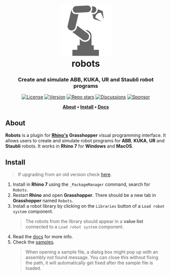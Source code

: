 <div align="center">
    
# ![Robots](../docs/Images/iconRobot.svg)<br/>robots
### Create and simulate ABB, KUKA, UR and Staubli robot programs

[![License](https://img.shields.io/github/license/visose/Robots?style=flat-square)](../LICENSE)
[![Version](https://img.shields.io/github/v/release/visose/robots?style=flat-square)](../../../releases)
[![Repo stars](https://img.shields.io/github/stars/visose/robots?style=flat-square)](../../../)
[![Discussions](https://img.shields.io/github/discussions/visose/robots?style=flat-square)](../../../discussions)
[![Sponsor](https://img.shields.io/badge/sponsor-gray?style=flat-square&logo=GitHub-Sponsors)](https://github.com/sponsors/visose)

**[About](#about) •
[Install](#install) •
[Docs](../../../wiki)**

</div>

## About

**Robots** is a plugin for **[Rhino's](https://www.rhino3d.com/)** **Grasshopper** visual programming interface. It allows users to create and simulate robot programs for **ABB**, **KUKA**, **UR** and **Staubli** robots. It works in **Rhino 7** for **Windows** and **MacOS**.

## Install

> If upgrading from an old version check [here](../../../wiki/home#Upgrading-from-an-older-version).

1. Install in **Rhino 7** using the `_PackageManager` command, search for `Robots`.   
1. Restart **Rhino** and open **Grasshopper**. There should be a new tab in **Grasshopper** named `Robots`.
1. Install a robot library by clicking on the `Libraries` button of a `Load robot system` component.
   > The robots from the library should appear in a **value list** connected to a `Load robot system` component.
1. Read the [docs](../../../wiki) for more info.
1. Check the [samples](../samples/).
   > When opening a sample file, a dialog box might pop up with an assembly not found message. You can close this without fixing the path, it will automatically get fixed after the sample file is loaded.
